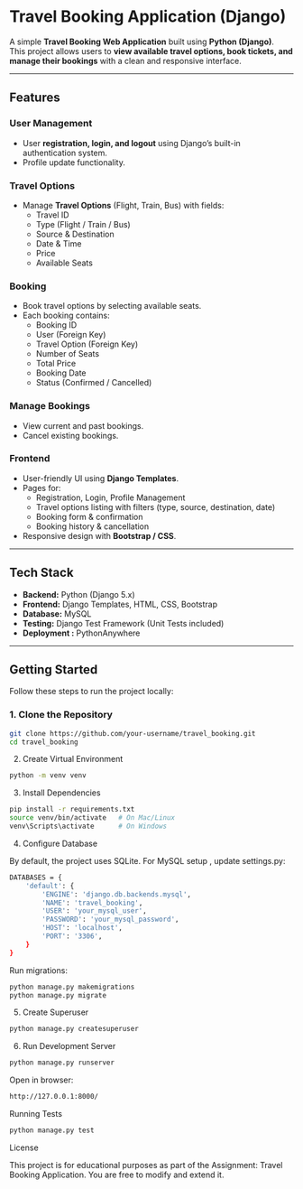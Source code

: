 #  Travel Booking Application (Django)

A simple **Travel Booking Web Application** built using **Python (Django)**.  
This project allows users to **view available travel options, book tickets, and manage their bookings** with a clean and responsive interface.

---


##  Features

###  User Management
- User **registration, login, and logout** using Django’s built-in authentication system.
- Profile update functionality.

###  Travel Options
- Manage **Travel Options** (Flight, Train, Bus) with fields:
  - Travel ID  
  - Type (Flight / Train / Bus)  
  - Source & Destination  
  - Date & Time  
  - Price  
  - Available Seats  

###  Booking
- Book travel options by selecting available seats.  
- Each booking contains:
  - Booking ID  
  - User (Foreign Key)  
  - Travel Option (Foreign Key)  
  - Number of Seats  
  - Total Price  
  - Booking Date  
  - Status (Confirmed / Cancelled)  

###  Manage Bookings
- View current and past bookings.  
- Cancel existing bookings.  

###  Frontend
- User-friendly UI using **Django Templates**.  
- Pages for:
  - Registration, Login, Profile Management  
  - Travel options listing with filters (type, source, destination, date)  
  - Booking form & confirmation  
  - Booking history & cancellation  
- Responsive design with **Bootstrap / CSS**.

---

##  Tech Stack

- **Backend:** Python (Django 5.x)  
- **Frontend:** Django Templates, HTML, CSS, Bootstrap  
- **Database:** MySQL  
- **Testing:** Django Test Framework (Unit Tests included)  
- **Deployment :** PythonAnywhere  

---

##  Getting Started

Follow these steps to run the project locally:

### 1. Clone the Repository
```bash
git clone https://github.com/your-username/travel_booking.git
cd travel_booking
```
2. Create Virtual Environment
```bash
python -m venv venv
```
3. Install Dependencies
```bash
pip install -r requirements.txt
source venv/bin/activate   # On Mac/Linux
venv\Scripts\activate      # On Windows
```

4. Configure Database

By default, the project uses SQLite.
For MySQL setup , update settings.py:
```bash
DATABASES = {
    'default': {
        'ENGINE': 'django.db.backends.mysql',
        'NAME': 'travel_booking',
        'USER': 'your_mysql_user',
        'PASSWORD': 'your_mysql_password',
        'HOST': 'localhost',
        'PORT': '3306',
    }
}
```
Run migrations:
```bash
python manage.py makemigrations
python manage.py migrate
```
5. Create Superuser
```bash
python manage.py createsuperuser
```

6. Run Development Server
```bash
python manage.py runserver
```

Open in browser:
```bash
http://127.0.0.1:8000/
```

Running Tests
```bash
python manage.py test
```


License

This project is for educational purposes as part of the Assignment: Travel Booking Application.
You are free to modify and extend it.






















